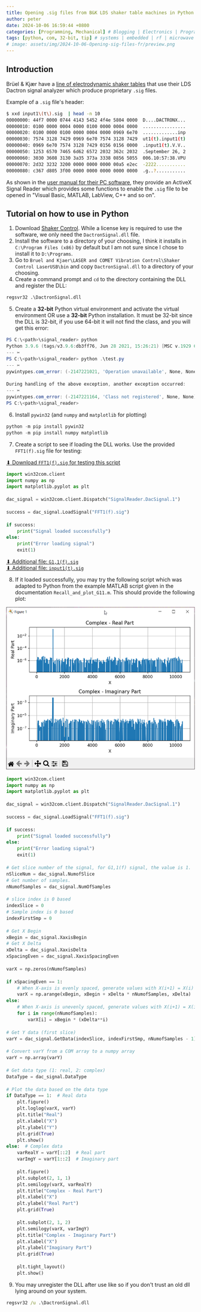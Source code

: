 ```yaml
---
title: Opening .sig files from B&K LDS shaker table machines in Python
author: peter
date: 2024-10-06 16:59:44 +0800
categories: [Programming, Mechanical] # Blogging | Electronics | Programming | Mechanical | SelfHosting
tags: [python, com, 32-bit, tip] # systems | embedded | rf | microwave | electronics | solidworks | automation | tip
# image: assets/img/2024-10-06-Opening-sig-files-fr/preview.png
---
```


## Introduction

Brüel & Kjær have a [line of electrodynamic shaker tables](https://www.hbkworld.com/en/products/vibration-testing/shaker-systems#!ref_bksv.com) that use their LDS Dactron signal analyzer which produce proprietary `.sig` files.

Example of a `.sig` file's header:

```bash
$ xxd input1\(t\).sig  | head -n 10
00000000: 44f7 0000 0744 4143 5452 4f4e 5804 0000  D....DACTRONX...
00000010: 0100 0000 0004 0000 0100 0000 0004 0000  ................
00000020: 0100 0000 0100 0000 0004 0000 0969 6e70  .............inp
00000030: 7574 3128 7429 0969 6e70 7574 3128 7429  ut1(t).input1(t)
00000040: 0969 6e70 7574 3128 7429 0156 0156 0000  .input1(t).V.V..
00000050: 1253 6570 7465 6d62 6572 2032 362c 2032  .September 26, 2
00000060: 3030 3608 3130 3a35 373a 3338 0856 5055  006.10:57:38.VPU
00000070: 2d32 3232 3200 0000 0000 0000 00a5 e2ec  -2222...........
00000080: c367 d805 3f00 0000 0000 0000 0000 0000  .g..?...........
```

As shown in the [user manual for their PC software](https://www.bksv.com/downloads/dactron/shakercontroller/manuals/shakercontroluserguide6.3.pdf), they provide an ActiveX Signal Reader which provides some functions to enable the `.sig` file to be opened in "Visual Basic, MATLAB, LabView, C++ and so on".

## Tutorial on how to use in Python

1. Download [Shaker Control](https://www.bksv.com/en/services/downloads/vibration-control-software/version-9). While a license key is required to use the software, we only need the `DactronSignal.dll` file.
2. Install the software to a directory of your choosing, I think it installs in `C:\Program Files (x86)` by default but I am not sure since I chose to install it to `D:\Programs`.
3. Go to `Bruel and Kjaer\LASER and COMET Vibration Control\Shaker Control LaserUSB\bin` and copy `DactronSignal.dll` to a directory of your choosing.
4. Create a command prompt and `cd` to the directory containing the DLL and register the DLL:

```bat
regsvr32 .\DactronSignal.dll
```

5. Create a **32-bit** Python virtual environment and activate the virtual environment OR use a **32-bit** Python installation. It must be 32-bit since the DLL is 32-bit, if you use 64-bit it will not find the class, and you will get this error:

```powershell
PS C:\<path>\signal_reader> python
Python 3.9.6 (tags/v3.9.6:db3ff76, Jun 28 2021, 15:26:21) [MSC v.1929 64 bit (AMD64)] on win32
--- ✂
PS C:\<path>\signal_reader> python .\test.py
--- ✂
pywintypes.com_error: (-2147221021, 'Operation unavailable', None, None)

During handling of the above exception, another exception occurred:
--- ✂
pywintypes.com_error: (-2147221164, 'Class not registered', None, None)
PS C:\<path>\signal_reader>

```

6. Install `pywin32` (and `numpy` and `matplotlib` for plotting)

```powershell
python -m pip install pywin32
python -m pip install numpy matplotlib
```

7. Create a script to see if loading the DLL works. Use the provided `FFT1(f).sig` file for testing:

[⬇ Download `FFT1(f).sig` for testing this script](</assets/lib/2024-10-06-Opening-sig-files-fr/FFT1(f).sig>)

```python
import win32com.client
import numpy as np
import matplotlib.pyplot as plt

dac_signal = win32com.client.Dispatch("SignalReader.DacSignal.1")

success = dac_signal.LoadSignal("FFT1(f).sig")

if success:
    print("Signal loaded successfully")
else:
    print("Error loading signal")
    exit(1)
```

[⬇ Additional file: `G1,1(f).sig`](</assets/lib/2024-10-06-Opening-sig-files-fr/G1,1(f).sig>)\
[⬇ Additional file: `input1(t).sig`](</assets/lib/2024-10-06-Opening-sig-files-fr/input1(t).sig>)

8. If it loaded successfully, you may try the following script which was adapted to Python from the example MATLAB script given in the documentation `Recall_and_plot_G11.m`. This should provide the following plot:

![FFT1(f).sig plot](/assets/img/2024-10-06-Opening-sig-files-fr/plot_fft.png)

```python
import win32com.client
import numpy as np
import matplotlib.pyplot as plt

dac_signal = win32com.client.Dispatch("SignalReader.DacSignal.1")

success = dac_signal.LoadSignal("FFT1(f).sig")

if success:
    print("Signal loaded successfully")
else:
    print("Error loading signal")
    exit(1)

# Get slice number of the signal, for G1,1(f) signal, the value is 1.
nSliceNum = dac_signal.NumofSlice
# Get number of samples.
nNumofSamples = dac_signal.NumOfSamples

# slice index is 0 based
indexSlice = 0
# Sample index is 0 based
indexFirstSmp = 0

# Get X Begin
xBegin = dac_signal.XaxisBegin
# Get X Delta
xDelta = dac_signal.XaxisDelta
xSpacingEven = dac_signal.XaxisSpacingEven

varX = np.zeros(nNumofSamples)

if xSpacingEven == 1:
    # When X-axis is evenly spaced, generate values with X(i+1) = X(i) + XDelta
    varX = np.arange(xBegin, xBegin + xDelta * nNumofSamples, xDelta)
else:
    # When X-axis is unevenly spaced, generate values with X(i+1) = X(i) * XDelta
    for i in range(nNumofSamples):
        varX[i] = xBegin * (xDelta**i)

# Get Y data (first slice)
varY = dac_signal.GetData(indexSlice, indexFirstSmp, nNumofSamples - 1)

# Convert varY from a COM array to a numpy array
varY = np.array(varY)

# Get data type (1: real, 2: complex)
DataType = dac_signal.DataType

# Plot the data based on the data type
if DataType == 1:  # Real data
    plt.figure()
    plt.loglog(varX, varY)
    plt.title("Real")
    plt.xlabel("X")
    plt.ylabel("Y")
    plt.grid(True)
    plt.show()
else:  # Complex data
    varRealY = varY[::2]  # Real part
    varImgY = varY[1::2]  # Imaginary part

    plt.figure()
    plt.subplot(2, 1, 1)
    plt.semilogy(varX, varRealY)
    plt.title("Complex - Real Part")
    plt.xlabel("X")
    plt.ylabel("Real Part")
    plt.grid(True)

    plt.subplot(2, 1, 2)
    plt.semilogy(varX, varImgY)
    plt.title("Complex - Imaginary Part")
    plt.xlabel("X")
    plt.ylabel("Imaginary Part")
    plt.grid(True)

    plt.tight_layout()
    plt.show()
```

9. You may unregister the DLL after use like so if you don't trust an old dll lying around on your system.

```bat
regsvr32 /u .\DactronSignal.dll
```
